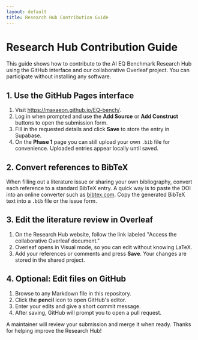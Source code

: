 ```yaml
---
layout: default
title: Research Hub Contribution Guide
---
```


# Research Hub Contribution Guide

This guide shows how to contribute to the AI EQ Benchmark Research Hub using the GitHub interface and our collaborative Overleaf project. You can participate without installing any software.

## 1. Use the GitHub Pages interface

1. Visit <https://maxaeon.github.io/EQ-bench/>.
2. Log in when prompted and use the **Add Source** or **Add Construct** buttons to open the submission form.
3. Fill in the requested details and click **Save** to store the entry in Supabase.
4. On the **Phase&nbsp;1** page you can still upload your own `.bib` file for convenience. Uploaded entries appear locally until saved.

## 2. Convert references to BibTeX

When filling out a literature issue or sharing your own bibliography, convert each reference to a standard BibTeX entry. A quick way is to paste the DOI into an online converter such as [bibtex.com](https://www.bibtex.com/c/doi-to-bibtex-converter/). Copy the generated BibTeX text into a `.bib` file or the issue form.

## 3. Edit the literature review in Overleaf

1. On the Research Hub website, follow the link labeled "Access the collaborative Overleaf document."
2. Overleaf opens in Visual mode, so you can edit without knowing LaTeX.
3. Add your references or comments and press **Save**. Your changes are stored in the shared project.

## 4. Optional: Edit files on GitHub

1. Browse to any Markdown file in this repository.
2. Click the **pencil** icon to open GitHub's editor.
3. Enter your edits and give a short commit message.
4. After saving, GitHub will prompt you to open a pull request.

A maintainer will review your submission and merge it when ready. Thanks for helping improve the Research Hub!
